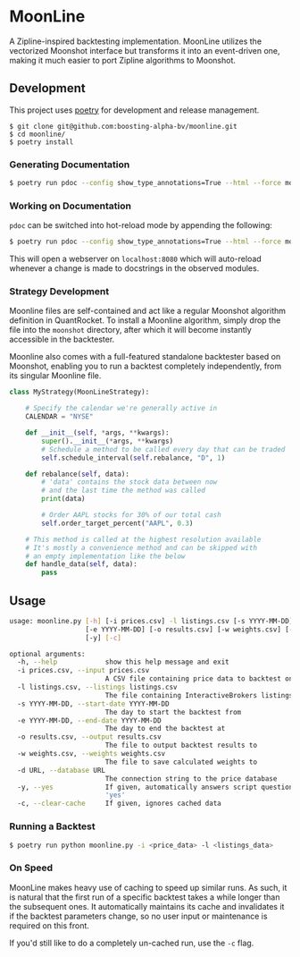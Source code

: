 # MoonLine
A Zipline-inspired backtesting implementation. MoonLine utilizes the vectorized Moonshot interface but transforms it into an event-driven one, making it much easier to port Zipline algorithms to Moonshot.

## Development

This project uses [poetry](https://poetry.eustace.io/) for development and release management.
```
$ git clone git@github.com:boosting-alpha-bv/moonline.git
$ cd moonline/
$ poetry install
```

### Generating Documentation
```bash
$ poetry run pdoc --config show_type_annotations=True --html --force moonline.py
```

### Working on Documentation
`pdoc` can be switched into hot-reload mode by appending the following:
```bash
$ poetry run pdoc --config show_type_annotations=True --html --force moonline.py --http :
```

This will open a webserver on `localhost:8080` which will auto-reload whenever a change is made to docstrings in the observed modules.

### Strategy Development
Moonline files are self-contained and act like a regular Moonshot algorithm definition in QuantRocket. To install a Moonline algorithm, simply drop the file into the `moonshot` directory, after which it will become instantly accessible in the backtester.

Moonline also comes with a full-featured standalone backtester based on Moonshot, enabling you to run a backtest completely independently, from its singular Moonline file.

```python
class MyStrategy(MoonLineStrategy):

    # Specify the calendar we're generally active in
    CALENDAR = "NYSE"

    def __init__(self, *args, **kwargs):
        super().__init__(*args, **kwargs)
        # Schedule a method to be called every day that can be traded
        self.schedule_interval(self.rebalance, "D", 1)

    def rebalance(self, data):
        # 'data' contains the stock data between now
        # and the last time the method was called
        print(data)

        # Order AAPL stocks for 30% of our total cash
        self.order_target_percent("AAPL", 0.3)

    # This method is called at the highest resolution available
    # It's mostly a convenience method and can be skipped with
    # an empty implementation like the below
    def handle_data(self, data):
        pass
```

## Usage
```bash
usage: moonline.py [-h] [-i prices.csv] -l listings.csv [-s YYYY-MM-DD]
                   [-e YYYY-MM-DD] [-o results.csv] [-w weights.csv] [-d URL]
                   [-y] [-c]

optional arguments:
  -h, --help            show this help message and exit
  -i prices.csv, --input prices.csv
                        A CSV file containing price data to backtest on
  -l listings.csv, --listings listings.csv
                        The file containing InteractiveBrokers listings data
  -s YYYY-MM-DD, --start-date YYYY-MM-DD
                        The day to start the backtest from
  -e YYYY-MM-DD, --end-date YYYY-MM-DD
                        The day to end the backtest at
  -o results.csv, --output results.csv
                        The file to output backtest results to
  -w weights.csv, --weights weights.csv
                        The file to save calculated weights to
  -d URL, --database URL
                        The connection string to the price database
  -y, --yes             If given, automatically answers script questions with
                        'yes'
  -c, --clear-cache     If given, ignores cached data
```

### Running a Backtest
```bash
$ poetry run python moonline.py -i <price_data> -l <listings_data>
```

### On Speed
MoonLine makes heavy use of caching to speed up similar runs. As such, it is natural that the first run of a specific backtest takes a while longer than the subsequent ones. It automatically maintains its cache and invalidates it if the backtest parameters change, so no user input or maintenance is required on this front.

If you'd still like to do a completely un-cached run, use the `-c` flag.
